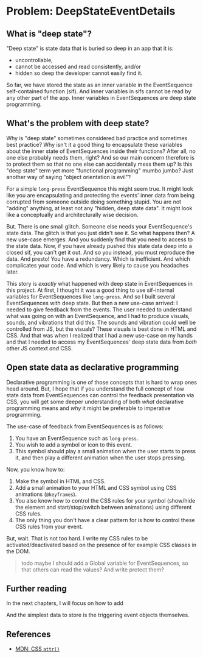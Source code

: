 # Problem: DeepStateEventDetails

## What is "deep state"?

"Deep state" is state data that is buried so deep in an app that it is:
 * uncontrollable, 
 * cannot be accessed and read consistently, and/or 
 * hidden so deep the developer cannot easily find it. 

So far, we have stored the state as an inner variable in the EventSequence self-contained function (sif). And inner variables in sifs cannot be read by any other part of the app. Inner variables in EventSequences are deep state programming.

## What's the problem with deep state?

Why is "deep state" sometimes considered bad practice and sometimes best practice? Why isn't it a good thing to encapsulate these variables about the inner state of EventSequences inside their functions? After all, no one else probably needs them, right? And so our main concern therefore is to protect them so that no one else can accidentally mess them up? Is this "deep state" term yet more "functional programming" mumbo jumbo? Just another way of saying "object orientation is evil"?

For a simple `long-press` EventSequence this might seem true. It might look like you are encapsulating and protecting the events' inner data from being corrupted from someone outside doing something stupid. You are not "adding" anything, at least not any "hidden, deep state data". It might look like a conceptually and architecturally wise decision. 

But. There is one small glitch. Someone else needs your EventSequence's state data. The glitch is that you just didn't see it. So what happens then? A new use-case emerges. And you suddenly find that you need to access to the state data. Now, if you have already pushed this state data deep into a closed sif, you can't get it out. And so you instead, you must reproduce the data. And presto! You have a redundancy. Which is inefficient. And which complicates your code. And which is very likely to cause you headaches later.
   
This story is *exactly* what happened with deep state in EventSequences in this project. At first, I thought it was a good thing to use sif-internal variables for EventSequences like `long-press`. And so I built several EventSequences with deep state. But then a new use-case arrived: I needed to give feedback from the events. The user needed to understand what was going on with an EventSequence, and I had to produce visuals, sounds, and vibrations that did this. The sounds and vibration could well be controlled from JS, but the visuals? These visuals is best done in HTML and CSS. And that was when I realized that I had a new use-case on my hands and that I needed to access my EventSequences' deep state data from *both* other JS context *and* CSS. 

## Open state data as declarative programming

Declarative programming is one of those concepts that is hard to wrap ones head around. But, I hope that if you understand the full concept of how state data from EventSequences can control the feedback presentation via CSS, you will get some deeper understanding of both *what* declarative programming means and *why* it might be preferable to imperative programming.

The use-case of feedback from EventSequences is as follows:
1. You have an EventSequence such as `long-press`.
2. You wish to add a symbol or icon to this event.
3. This symbol should play a small animation when the user starts to press it, and then play a different animation when the user stops pressing.

Now, you know how to:
1. Make the symbol in HTML and CSS.
2. Add a small animation to your HTML and CSS symbol using CSS animations (`@keyframes`).
3. You also know how to control the CSS rules for your symbol (show/hide the element and start/stop/switch between animations) using different CSS rules.
4. The only thing you don't have a clear pattern for is how to control these CSS rules from your event.

But, wait. That is not too hard. I write my CSS rules to be activated/deactivated based on the presence of for example CSS classes in the DOM.

> todo maybe I should add a Global variable for EventSequences, so that others can read the values? And write protect them?

## Further reading

In the next chapters, I will focus on how to add 

And the simplest data to store is the triggering event objects themselves. 



## References

 * [MDN: CSS `attr()`](https://developer.mozilla.org/en-US/docs/Web/CSS/attr)